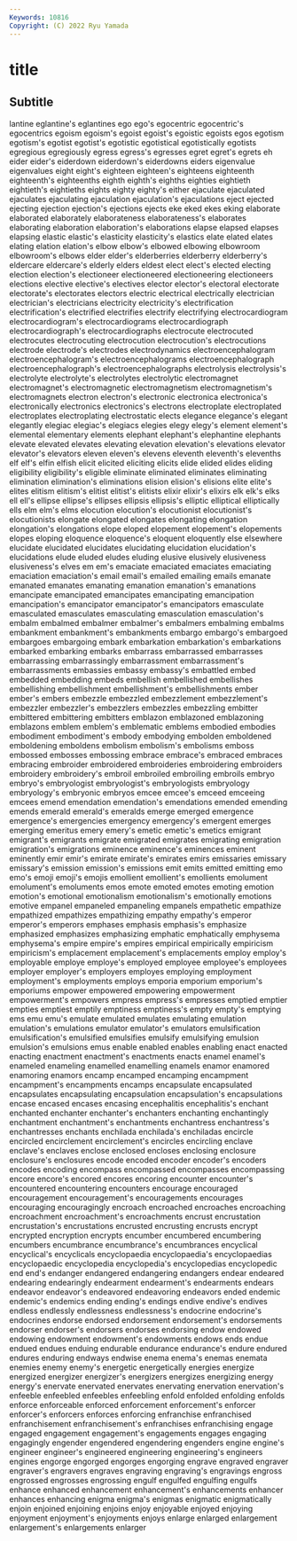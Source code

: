 ```yaml
---
Keywords: 10816
Copyright: (C) 2022 Ryu Yamada
---
```



# title

## Subtitle
lantine eglantine's eglantines
ego ego's egocentric egocentric's egocentrics egoism egoism's egoist egoist's egoistic
egoists egos egotism egotism's egotist egotist's egotistic egotistical egotistically egotists
egregious egregiously egress egress's egresses egret egret's egrets eh eider
eider's eiderdown eiderdown's eiderdowns eiders eigenvalue eigenvalues eight eight's eighteen
eighteen's eighteens eighteenth eighteenth's eighteenths eighth eighth's eighths eighties eightieth
eightieth's eightieths eights eighty eighty's either ejaculate ejaculated ejaculates ejaculating
ejaculation ejaculation's ejaculations eject ejected ejecting ejection ejection's ejections ejects
eke eked ekes eking elaborate elaborated elaborately elaborateness elaborateness's elaborates
elaborating elaboration elaboration's elaborations elapse elapsed elapses elapsing elastic elastic's
elasticity elasticity's elastics elate elated elates elating elation elation's elbow
elbow's elbowed elbowing elbowroom elbowroom's elbows elder elder's elderberries elderberry
elderberry's eldercare eldercare's elderly elders eldest elect elect's elected electing
election election's electioneer electioneered electioneering electioneers elections elective elective's electives
elector elector's electoral electorate electorate's electorates electors electric electrical electrically
electrician electrician's electricians electricity electricity's electrification electrification's electrified electrifies electrify
electrifying electrocardiogram electrocardiogram's electrocardiograms electrocardiograph electrocardiograph's electrocardiographs electrocute electrocuted electrocutes
electrocuting electrocution electrocution's electrocutions electrode electrode's electrodes electrodynamics electroencephalogram electroencephalogram's
electroencephalograms electroencephalograph electroencephalograph's electroencephalographs electrolysis electrolysis's electrolyte electrolyte's electrolytes electrolytic
electromagnet electromagnet's electromagnetic electromagnetism electromagnetism's electromagnets electron electron's electronic electronica
electronica's electronically electronics electronics's electrons electroplate electroplated electroplates electroplating electrostatic
elects elegance elegance's elegant elegantly elegiac elegiac's elegiacs elegies elegy
elegy's element element's elemental elementary elements elephant elephant's elephantine elephants
elevate elevated elevates elevating elevation elevation's elevations elevator elevator's elevators
eleven eleven's elevens eleventh eleventh's elevenths elf elf's elfin elfish
elicit elicited eliciting elicits elide elided elides eliding eligibility eligibility's
eligible eliminate eliminated eliminates eliminating elimination elimination's eliminations elision elision's
elisions elite elite's elites elitism elitism's elitist elitist's elitists elixir
elixir's elixirs elk elk's elks ell ell's ellipse ellipse's ellipses
ellipsis ellipsis's elliptic elliptical elliptically ells elm elm's elms elocution
elocution's elocutionist elocutionist's elocutionists elongate elongated elongates elongating elongation elongation's
elongations elope eloped elopement elopement's elopements elopes eloping eloquence eloquence's
eloquent eloquently else elsewhere elucidate elucidated elucidates elucidating elucidation elucidation's
elucidations elude eluded eludes eluding elusive elusively elusiveness elusiveness's elves
em em's emaciate emaciated emaciates emaciating emaciation emaciation's email email's
emailed emailing emails emanate emanated emanates emanating emanation emanation's emanations
emancipate emancipated emancipates emancipating emancipation emancipation's emancipator emancipator's emancipators emasculate
emasculated emasculates emasculating emasculation emasculation's embalm embalmed embalmer embalmer's embalmers
embalming embalms embankment embankment's embankments embargo embargo's embargoed embargoes embargoing
embark embarkation embarkation's embarkations embarked embarking embarks embarrass embarrassed embarrasses
embarrassing embarrassingly embarrassment embarrassment's embarrassments embassies embassy embassy's embattled embed
embedded embedding embeds embellish embellished embellishes embellishing embellishment embellishment's embellishments
ember ember's embers embezzle embezzled embezzlement embezzlement's embezzler embezzler's embezzlers
embezzles embezzling embitter embittered embittering embitters emblazon emblazoned emblazoning emblazons
emblem emblem's emblematic emblems embodied embodies embodiment embodiment's embody embodying
embolden emboldened emboldening emboldens embolism embolism's embolisms emboss embossed embosses
embossing embrace embrace's embraced embraces embracing embroider embroidered embroideries embroidering
embroiders embroidery embroidery's embroil embroiled embroiling embroils embryo embryo's embryologist
embryologist's embryologists embryology embryology's embryonic embryos emcee emcee's emceed emceeing
emcees emend emendation emendation's emendations emended emending emends emerald emerald's
emeralds emerge emerged emergence emergence's emergencies emergency emergency's emergent emerges
emerging emeritus emery emery's emetic emetic's emetics emigrant emigrant's emigrants
emigrate emigrated emigrates emigrating emigration emigration's emigrations eminence eminence's eminences
eminent eminently emir emir's emirate emirate's emirates emirs emissaries emissary
emissary's emission emission's emissions emit emits emitted emitting emo emo's
emoji emoji's emojis emollient emollient's emollients emolument emolument's emoluments emos
emote emoted emotes emoting emotion emotion's emotional emotionalism emotionalism's emotionally
emotions emotive empanel empaneled empaneling empanels empathetic empathize empathized empathizes
empathizing empathy empathy's emperor emperor's emperors emphases emphasis emphasis's emphasize
emphasized emphasizes emphasizing emphatic emphatically emphysema emphysema's empire empire's empires
empirical empirically empiricism empiricism's emplacement emplacement's emplacements employ employ's employable
employe employe's employed employee employee's employees employer employer's employers employes
employing employment employment's employments employs emporia emporium emporium's emporiums empower
empowered empowering empowerment empowerment's empowers empress empress's empresses emptied emptier
empties emptiest emptily emptiness emptiness's empty empty's emptying ems emu
emu's emulate emulated emulates emulating emulation emulation's emulations emulator emulator's
emulators emulsification emulsification's emulsified emulsifies emulsify emulsifying emulsion emulsion's emulsions
emus enable enabled enables enabling enact enacted enacting enactment enactment's
enactments enacts enamel enamel's enameled enameling enamelled enamelling enamels enamor
enamored enamoring enamors encamp encamped encamping encampment encampment's encampments encamps
encapsulate encapsulated encapsulates encapsulating encapsulation encapsulation's encapsulations encase encased encases
encasing encephalitis encephalitis's enchant enchanted enchanter enchanter's enchanters enchanting enchantingly
enchantment enchantment's enchantments enchantress enchantress's enchantresses enchants enchilada enchilada's enchiladas
encircle encircled encirclement encirclement's encircles encircling enclave enclave's enclaves enclose
enclosed encloses enclosing enclosure enclosure's enclosures encode encoded encoder encoder's
encoders encodes encoding encompass encompassed encompasses encompassing encore encore's encored
encores encoring encounter encounter's encountered encountering encounters encourage encouraged encouragement
encouragement's encouragements encourages encouraging encouragingly encroach encroached encroaches encroaching encroachment
encroachment's encroachments encrust encrustation encrustation's encrustations encrusted encrusting encrusts encrypt
encrypted encryption encrypts encumber encumbered encumbering encumbers encumbrance encumbrance's encumbrances
encyclical encyclical's encyclicals encyclopaedia encyclopaedia's encyclopaedias encyclopaedic encyclopedia encyclopedia's encyclopedias
encyclopedic end end's endanger endangered endangering endangers endear endeared endearing
endearingly endearment endearment's endearments endears endeavor endeavor's endeavored endeavoring endeavors
ended endemic endemic's endemics ending ending's endings endive endive's endives
endless endlessly endlessness endlessness's endocrine endocrine's endocrines endorse endorsed endorsement
endorsement's endorsements endorser endorser's endorsers endorses endorsing endow endowed endowing
endowment endowment's endowments endows ends endue endued endues enduing endurable
endurance endurance's endure endured endures enduring endways endwise enema enema's
enemas enemata enemies enemy enemy's energetic energetically energies energize energized
energizer energizer's energizers energizes energizing energy energy's enervate enervated enervates
enervating enervation enervation's enfeeble enfeebled enfeebles enfeebling enfold enfolded enfolding
enfolds enforce enforceable enforced enforcement enforcement's enforcer enforcer's enforcers enforces
enforcing enfranchise enfranchised enfranchisement enfranchisement's enfranchises enfranchising engage engaged engagement
engagement's engagements engages engaging engagingly engender engendered engendering engenders engine
engine's engineer engineer's engineered engineering engineering's engineers engines engorge engorged
engorges engorging engrave engraved engraver engraver's engravers engraves engraving engraving's
engravings engross engrossed engrosses engrossing engulf engulfed engulfing engulfs enhance
enhanced enhancement enhancement's enhancements enhancer enhances enhancing enigma enigma's enigmas
enigmatic enigmatically enjoin enjoined enjoining enjoins enjoy enjoyable enjoyed enjoying
enjoyment enjoyment's enjoyments enjoys enlarge enlarged enlargement enlargement's enlargements enlarger
